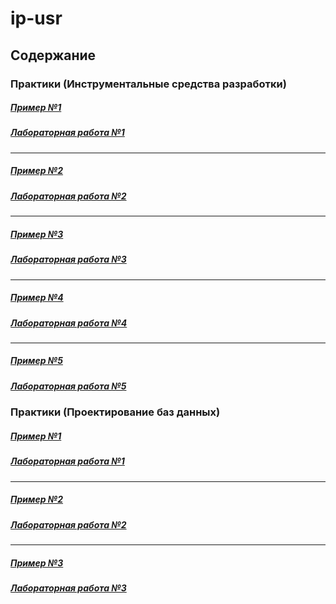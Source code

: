 # ip-usr

## Содержание

### Практики (Инструментальные средства разработки)

##### [Пример №1](ex/theme1.py)
##### [Лабораторная работа №1](labs/dev/lab1.md)

---

##### [Пример №2](ex/theme2.py)
##### [Лабораторная работа №2](labs/dev/lab2.md)

---

##### [Пример №3](ex/theme3.py)
##### [Лабораторная работа №3](labs/dev/lab3.md)

---

##### [Пример №4](ex/theme4.py)
##### [Лабораторная работа №4](labs/dev/lab4.md)

---

##### [Пример №5](ex/theme5.py)
##### [Лабораторная работа №5](labs/dev/lab5.md)

### Практики (Проектирование баз данных)

##### [Пример №1](ex/theme1.sql)
##### [Лабораторная работа №1](labs/db/lab1.md)

---

##### [Пример №2](ex/theme2.sql)
##### [Лабораторная работа №2](labs/db/lab2.md)

---

##### [Пример №3](ex/theme3.sql)
##### [Лабораторная работа №3](labs/db/lab3.md)
